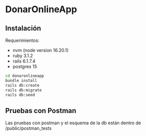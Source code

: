 # DonarOnlineApp

## Instalación
Requerimientos:
- nvm (node version 16.20.1)
- ruby 3.1.2
- rails 6.1.7.4
- postgres 15

```sh
cd donaronlineapp
bundle install
rails db:create
rails db:migrate
rails db:seed
```

## Pruebas con Postman

Las pruebas con postman y el esquema de la db están dentro de /public/postman_tests